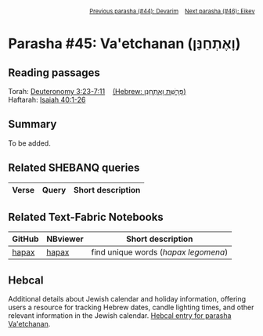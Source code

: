 <span style="float: right;"><sup> <a href="../44%20-%20Devarim">Previous parasha (#44): Devarim</a> &nbsp;&nbsp; <a href="../46%20-%20Eikev">Next parasha (#46): Eikev</a></sup></span><br>

# Parasha #45: Va'etchanan (וָאֶתְחַנַּן)

## Reading passages

Torah: <a href="https://www.stepbible.org/?q=version=NASB2020|reference=Deut.3:23-7:11&options=HNVUG" target="_blank">Deuteronomy 3:23-7:11</a> &nbsp;&nbsp; <a href="https://tikkun.io/#/p/devarim" target="_blank">(Hebrew: פָּרָשַׁת וָאֶתְחַנַּן)</a><br>
Haftarah: 
<a href="https://www.stepbible.org/?q=version=NASB2020|reference=Is.40:1-26&options=HNVUG" target="_blank">Isaiah 40:1-26</a>

## Summary

To be added.

## Related SHEBANQ queries

Verse | Query | Short description
--- | --- | --- 


## Related Text-Fabric Notebooks

GitHub | NBviewer | Short description
---|---|---
[hapax](hapax.ipynb) | <a href="https://nbviewer.org/github/tonyjurg/Parashot/blob/main/WeeklyParasha/45%20-%20Va'etchanan/hapax.ipynb" target="_blank">hapax</a> | find unique words (*hapax legomena*)

## Hebcal

Additional details about Jewish calendar and holiday information, offering users a resource for tracking Hebrew dates, candle lighting times, and other relevant information in the Jewish calendar. <a href="https://www.hebcal.com/sedrot/vaetchanan" target="_blank">Hebcal entry for parasha Va'etchanan</a>.
